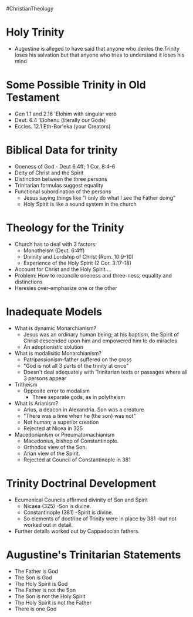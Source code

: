 #ChristianTheology
# Holy Trinity

- Augustine is alleged to have said that anyone who denies the Trinity loses his salvation but that anyone who tries to understand it loses his mind


# Some Possible Trinity in Old Testament
- Gen 1.1 and 2.16 'Elohim with singular verb
- Deut. 6.4 'Elohenu (literally our Gods)
- Eccles. 12.1 Eth-Bor'eka (your Creators)

# Biblical Data for trinity
- Oneness of God - Deut 6.4ff; 1 Cor. 8:4-6
- Deity of Christ and the Spirit
- Distinction between the three persons
- Trinitarian formulas suggest equality 
- Functional subordination of the persons
	- Jesus saying things like "I only do what I see the Father doing"
	- Holy Spirit is like a sound system in the church

# Theology for the Trinity
- Church has to deal with 3 factors:
	- Monotheism (Deut. 6:4ff)
	- Divinity and Lordship of Christ (Rom. 10:9-10)
	- Experience of the Holy Spirit (2 Cor. 3:17-18)
- Account for Christ and the Holy Spirit....
- Problem: How to reconcile oneness and three-ness; equality and distinctions
- Heresies over-emphasize one or the other

# Inadequate Models 
- What is dynamic Monarchianism?
	- Jesus was an ordinary human being; at his baptism, the Spirit of Christ descended upon him and empowered him to do miracles 
	- An adoptionistic solution
- What is modalisitic Monarchianism?
	- Patripassionism-father suffered on the cross
	- "God is not all 3 parts of the trinity at once"
	- Doesn't deal adequately with Trinitarian texts or passages where all 3 persons appear
- Tritheism
	- Opposite error to modalism
		- Three separate gods, as in polytheism
- What is Arianism?
	- Arius, a deacon in Alexandria. Son was a creature
	- "There was a time when he (the son) was not"
	- Not human; a superior creation
	- Rejected at Nicea in 325
- Macedonianism or Pneumatomachianism
	- Macedonius, bishop of Constantinople.  
	- Orthodox view of the Son.  
	- Arian view of the Spirit.  
	- Rejected at Council of Constantinople in 381

# Trinity Doctrinal Development
- Ecumenical Councils affirmed divinity of Son and Spirit  
	- Nicaea (325) -Son is divine.  
	- Constantinople (381) -Spirit is divine.  
	- So elements of doctrine of Trinity were in place by 381 -but not worked out in detail.  
- Further details worked out by Cappadocian fathers.

# Augustine's Trinitarian Statements
- The Father is God  
- The Son is God  
- The Holy Spirit is God  
- The Father is not the Son 
- The Son is not the Holy Spirit  
- The Holy Spirit is not the Father  
- There is one God

